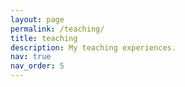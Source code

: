 ```yaml
---
layout: page
permalink: /teaching/
title: teaching
description: My teaching experiences.
nav: true
nav_order: 5
---
```

